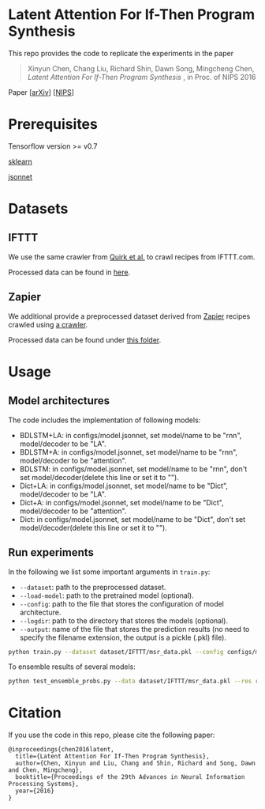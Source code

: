 # Latent Attention For If-Then Program Synthesis

This repo provides the code to replicate the experiments in the paper

> Xinyun Chen, Chang Liu, Richard Shin, Dawn Song, Mingcheng Chen, <cite> Latent Attention For If-Then Program Synthesis </cite>,
> in Proc. of NIPS 2016

Paper [[arXiv](https://arxiv.org/abs/1611.01867)] [[NIPS](https://papers.nips.cc/paper/6284-latent-attention-for-if-then-program-synthesis.pdf)]

# Prerequisites

Tensorflow version >= v0.7

[sklearn](http://scikit-learn.org/stable/index.html)

[jsonnet](https://github.com/google/jsonnet)

# Datasets

## IFTTT

We use the same crawler from [Quirk et al.](http://www.aclweb.org/anthology/P15-1085) to crawl recipes from IFTTT.com.

Processed data can be found in [here](./dataset/IFTTT/msr_data.pkl).

## Zapier

We additional provide a preprocessed dataset derived from [Zapier](https://zapier.com/) recipes crawled using [a crawler](https://github.com/miguelcb84/ewe-scrapers/blob/master/ewescrapers/spiders/zapier_spiders.py).

Processed data can be found under [this folder](./dataset/Zapier/).

# Usage

## Model architectures

The code includes the implementation of following models:

* BDLSTM+LA: in configs/model.jsonnet, set model/name to be "rnn",  model/decoder to be "LA".
* BDLSTM+A: in configs/model.jsonnet, set model/name to be "rnn",  model/decoder to be "attention".
* BDLSTM: in configs/model.jsonnet, set model/name to be "rnn",  don't set model/decoder(delete this line or set it to "").
* Dict+LA: in configs/model.jsonnet, set model/name to be "Dict",  model/decoder to be "LA".
* Dict+A: in configs/model.jsonnet, set model/name to be "Dict",  model/decoder to be "attention".
* Dict: in configs/model.jsonnet, set model/name to be "Dict",  don't set model/decoder(delete this line or set it to ""). 

## Run experiments

In the following we list some important arguments in `train.py`:
* `--dataset`: path to the preprocessed dataset.
* `--load-model`: path to the pretrained model (optional).
* `--config`: path to the file that stores the configuration of model architecture.
* `--logdir`: path to the directory that stores the models (optional).
* `--output`: name of the file that stores the prediction results (no need to specify the filename extension, the output is a pickle (.pkl) file).

```bash
python train.py --dataset dataset/IFTTT/msr_data.pkl --config configs/model.jsonnet --logdir model --output result
```

To ensemble results of several models:

```bash
python test_ensemble_probs.py --data dataset/IFTTT/msr_data.pkl --res result_0.pkl result_1.pkl ... result_N.pkl
```

# Citation

If you use the code in this repo, please cite the following paper:

```
@inproceedings{chen2016latent,
  title={Latent Attention For If-Then Program Synthesis},
  author={Chen, Xinyun and Liu, Chang and Shin, Richard and Song, Dawn and Chen, Mingcheng},
  booktitle={Proceedings of the 29th Advances in Neural Information Processing Systems},
  year={2016}
}
```
